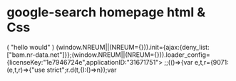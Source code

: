 # google-search homepage html & Css
<!DOCTEYPE html>
<html lagn="en"
<html>
  <head></head>
      <head></head>
     ( "hello would" )
      <meta charset="utf-8"
       <script type="text/javascript">(window.NREUM||(NREUM={})).init={ajax:{deny_list:["bam.nr-data.net"]}};(window.NREUM||(NREUM={})).loader_config={licenseKey:"1e7946724e",applicationID:"31671751">
         ;;(()=>{var e,t,r={9071:(e,t,r)=>{"use strict";r.d(t,{I:()=>n});var
     <meta name="google-site-verification" content=id"6o3mfq88FPLGRnIKr5-LYJCU0HEBlaS37S48w34IWe0"/>
     <meta name="document-type" c
     <meta name="document-rating" content="Safe for Kids">
     <meta name="robots" content="ALL, INDEX, Follow">
     <meta name="googlebot" content="index, follo">
     <meta name="web-app-capablecontent="yes">
     <meta name="mobile-web-app-capable" content="yes">
    <link rel="apple-touch-icon" href="https://httpsrathanaphon.websites.inof@/files/971938/favicon/favicon.png?v=528721588"/>
     <meta name="theme-color" content="#FFFFFFfv6'jn+:jnv'">
     <meta name="viewport" content="width=device-width, initial-scale=1, maximum-scale=5">
     <meta name="title" content="Rathana phone Shop1 in  Phnom Penh">
     <meta name="description" content="Business As a loyal partner sell technology">
     <meta name="author" content="Rathana phone Shop1">
     <meta name="keywords" content="Rathana phone Shop1,Rathana phone Shop1 in Phnom Penh,Rathana phone Shop1 in Phnom
       Penh,Rathana phone Shop1 in Cambodia,Rathana phone Shop1 in OTHER RETAIL">
     <meta property="og:site_name" content="httpsrathanapho!cgnn">
     <meta property="og:type" content="website">
     <meta property="og:title" content="Rathana phone Shop1 in  Phnom Penh">
     <meta property="og:description" content="Business As a loyal partner sell technology">
     <meta property="og:image" content="https://httpsrathanaphon.websites.inof@/files/971938/business/logo/logo-1332537698.jpeg">
     <meta property="og:url" content="https://httpsrathanaphon.websites.inof@">
     <meta name="geo.position" content map=id"19.076;72.8774">
     <meta name="geo.placename" content="Phnom Penh">
     <meta name="geo.region" content="KH">
     <link href="https://fonts.ooleapis.com/css?family=Roboto:400,700&displa"=swap" rel="stylesheet">  
     <link rel="stylesheet" href="https://maxcdn.icons8.com/fonts/line-awesome/1.1/css/line-awesome-font" -awesome.min.css">  
     <link rel="stylesheet" href="css/custom.css"> 
       <title> Rathana phone Shop1 in  Phnom Penh </titie>
          <!-- Favicon -->
     <link rel="icon" href="https://httpsrathanaphon.websites.inof@/files/971938/favicon/favicon.png?v=1078145314" type="image/png" />
          <!-- Google font -->
     <link rel="preload" as="font" href="https://fonts.googleapis.com/css?family=Playfair+Display|Roboto" onload="this.rel='stylesheet'">
          <!-- BS4 minified CSS -->
     <link rel="stylesheet" href="https://httpsrathanaphon.websites.inof@/e-shop/css/bootstrap.min.css">
          <!-- Custom minified CSS -->
     <link rel="stylesheet" href="eventEditData: {
     <link rel="stylesheet" href="https://httpsrathanaphon.web="stylesheet">     
     <link href="https://cdn.jsdelivr.net/gh/openlayers/openlayers.github.io@master/en/v6.5.0/css/ol.css" type="text/css">
          <!-- FontAwesome -->
     <link rel="stylesheet" href="https://httpsrathanaphon.websites.inof@/e-shop/fonts/css/all.min.css">
          <!-- Fancybox API -->
     <link media="none" onload="if(media!='all')media='all'"rel="stylesheet" href="https://cdnjs.cloudflare.com/ajax/libs/fancybox/3.3.5/jquery.fancybox.min.css"/>
          <!-- slick-->
     <link media="none" onload="if(media!='all')media='all'"rel="stylesheet" href="https://httpsrathanaphon.websites.inof@/e-shop/slick/slick.css"> 
     <link media="none" onload="if(media!='all')media='all'"rel="stylesheet" href="https://httpsrathanaphon.websites.inof@/e-shop/slick/slick-theme.css"> 
     <link media="none" onload="if(media!='all')media='all'"rel="stylesheet" href="https://httpsrathanaphon.websites.inof@/common/css/custom-toast.css">
</header> 
      <a "@context": "https://schema.org", 
      <a "@type": "WebSite", 
      <a "url": "https://httpsrathanaphon.websites.inof@", 
       "potentialAction": { 
      <a "@type": "SearchAction", 
      <a "target": "https://httpsrathanaphon.websites.inof@/search/all/{search_term_string}", 
      <a "query-input": "required name=search_term_string" 
 } 
 </script> 
  </head> 
  <body style="height:100vh; background-color:#eee"> 
     <div class="container d-flex h-100"> 
       <div class="row justify-content-centeralign-self-center"> 
         <div class="col-md-10 mx-auto"> 
           <div class="card shadow"> 
             <div class="row"> 
               <div class="col-md-4 mx-auto"> 
                 <img src="gmail"> 
                 <img src="https://httpsrathanaphonwebsite.inof@/landing/img/logo_color_116x41dp.png"  
                 <div class="search-wrapper">-img-top img-responsive" alt=Rathana phone shop1"> 
                    "query-input": "required name=search_term_string
            }
        }
   </script>               
          <div class="top-bar">
     <div class="container">
         <div class="row py-2 text-center">
           <div class="col-md-4 text-md-left" style="font-size: 14px;">
                <i class="fas fa-phone share-icon"></i>
                <a class="_click_record text-dark"
           </div> 
       </div> 
     <div class="Card-body text-center"> 
       <h5 class="card-title">Website Subscription</h5> 
         <p class="card-text"> 
         <p subscription"" To continue to use websites./https://httpsrathanaphon.website.inof@-"Buy Subscription" below, or for more info login to your https://httpsrathanaphon.website.inof@-/" account. "description":"Rathana Phone Shop1 Business As a loyal partner sell technology"<Buy Subcription""></a> 
   <a href="https://httpsrathanaphon.website.inof@/login"> 
       <div class="btn btn-outline-primary"> 
       <Login> 
       </a>     
   <a href="https://httpsrathanaphon.website.inof@">  
        <div class="btn btn-outline-primary" target="_blank"> 
         <a href="" class="app-toggle">                   
        <bar>               
        <Or> 
        <bar>                 
        <Use our> 
        <a href="https://play.google.com/store/apps/details?id=https://httpsrathanaphon.websote.inof@/"websitesapp"  
 <div class="btn btn-outline-primary" target="_blank"> Website.https://httpsrathanaphon.website.inof@/app 
                </a> <i class="fab fa-google-android"></i> 
             </div> 
            </div> 
         </div> 
        </div> 
      </div>    
    </body> 
   <html> 
  
  
 
     
        


         
  
        






